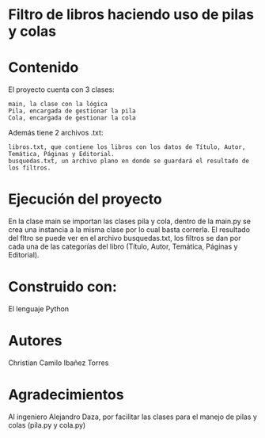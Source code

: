 # Filtro de libros haciendo uso de pilas y colas

# Contenido
El proyecto cuenta con 3 clases:

    main, la clase con la lógica
    Pila, encargada de gestionar la pila
    Cola, encargada de gestionar la cola
    
Además tiene 2 archivos .txt:
    
    libros.txt, que contiene los libros con los datos de Título, Autor, Temática, Páginas y Editorial.
    busquedas.txt, un archivo plano en donde se guardará el resultado de los filtros.
    
# Ejecución del proyecto
En la clase main se importan las clases pila y cola, dentro de la main.py se crea una instancia a la misma clase por lo cual basta correrla. 
El resultado del fltro se puede ver en el archivo busquedas.txt, los filtros se dan por cada una de las categorías del libro (Título, Autor, Temática, Páginas y Editorial).

# Construido con:
El lenguaje Python

# Autores
Christian Camilo Ibañez Torres

# Agradecimientos
Al ingeniero Alejandro Daza, por facilitar las clases para el manejo de pilas y colas (pila.py y cola.py)
